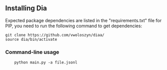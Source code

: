 


## Installing Dia

Expected package dependencies are listed in the "requirements.txt" file for PIP, you need to run the following command to get dependencies:
```
git clone https://github.com/vwoloszyn/diaa/
source dia/bin/activate
```

### Command-line usage
```
    python main.py -a file.jsonl
```
